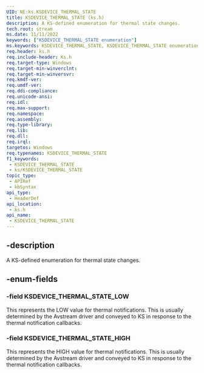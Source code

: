 ```yaml
---
UID: NE:ks.KSDEVICE_THERMAL_STATE
title: KSDEVICE_THERMAL_STATE (ks.h)
description: A KS-defined enumeration for thermal state changes.
tech.root: stream
ms.date: 11/11/2022
keywords: ["KSDEVICE_THERMAL_STATE enumeration"]
ms.keywords: KSDEVICE_THERMAL_STATE, KSDEVICE_THERMAL_STATE enumeration [Streaming Media Devices], KSDEVICE_THERMAL_STATE_HIGH, KSDEVICE_THERMAL_STATE_LOW, ks/KSDEVICE_THERMAL_STATE, ks/KSDEVICE_THERMAL_STATE_HIGH, ks/KSDEVICE_THERMAL_STATE_LOW, stream.ksdevice_thermal_state
req.header: ks.h
req.include-header: Ks.h
req.target-type: Windows
req.target-min-winverclnt: 
req.target-min-winversvr: 
req.kmdf-ver: 
req.umdf-ver: 
req.ddi-compliance: 
req.unicode-ansi: 
req.idl: 
req.max-support: 
req.namespace: 
req.assembly: 
req.type-library: 
req.lib: 
req.dll: 
req.irql: 
targetos: Windows
req.typenames: KSDEVICE_THERMAL_STATE
f1_keywords:
 - KSDEVICE_THERMAL_STATE
 - ks/KSDEVICE_THERMAL_STATE
topic_type:
 - APIRef
 - kbSyntax
api_type:
 - HeaderDef
api_location:
 - ks.h
api_name:
 - KSDEVICE_THERMAL_STATE
---
```


## -description

 A KS-defined enumeration for thermal state changes.

## -enum-fields

### -field KSDEVICE_THERMAL_STATE_LOW

This represents the LOW value for thermal notifications. This is usually determined by the Avstream driver and conveyed to KS in response to the thermal notification callbacks.

### -field KSDEVICE_THERMAL_STATE_HIGH

This represents the HIGH value for thermal notifications. This is usually determined by the Avstream driver and conveyed to KS in response to the thermal notification callbacks.


